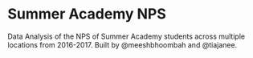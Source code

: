 # Summer Academy NPS
Data Analysis of the NPS of Summer Academy students across multiple locations from 2016-2017. 
Built by @meeshbhoombah and @tiajanee.

##
